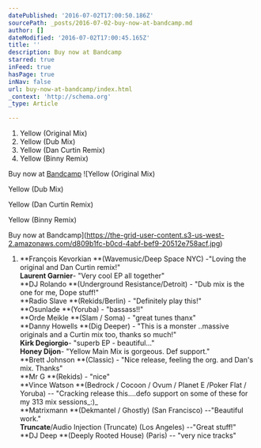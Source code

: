 ```yaml
---
datePublished: '2016-07-02T17:00:50.186Z'
sourcePath: _posts/2016-07-02-buy-now-at-bandcamp.md
author: []
dateModified: '2016-07-02T17:00:45.165Z'
title: ''
description: Buy now at Bandcamp
starred: true
inFeed: true
hasPage: true
inNav: false
url: buy-now-at-bandcamp/index.html
_context: 'http://schema.org'
_type: Article

---
```

1. Yellow (Original Mix)
2. Yellow (Dub Mix)
3. Yellow (Dan Curtin Remix)
4. Yellow (Binny Remix)

Buy now at [Bandcamp][0]
![Yellow (Original Mix)

Yellow (Dub Mix)

Yellow (Dan Curtin Remix)

Yellow (Binny Remix)

Buy now at Bandcamp](https://the-grid-user-content.s3-us-west-2.amazonaws.com/d809b1fc-b0cd-4abf-bef9-20512e758acf.jpg)

1. **François Kevorkian **(Wavemusic/Deep Space NYC) -"Loving the original and Dan Curtin remix!"  
**Laurent Garnier**- "Very cool EP all together"  
**DJ Rolando **(Underground Resistance/Detroit) - "Dub mix is the one for me, Dope stuff!"  
**Radio Slave **(Rekids/Berlin) - "Definitely play this!"  
**Osunlade **(Yoruba) - "bassass!!"  
**Orde Meikle **(Slam / Soma) - "great tunes thanx"  
**Danny Howells **(Dig Deeper) - "This is a monster ..massive originals and a Curtin mix too, thanks so much!"  
**Kirk Degiorgio**- "superb EP - beautiful..."  
**Honey Dijon**- "Yellow Main Mix is gorgeous. Def support."  
**Brett Johnson **(Classic) - "Nice release, feeling the org. and Dan's mix. Thanks"  
**Mr G **(Rekids) - "nice"  
**Vince Watson **(Bedrock / Cocoon / Ovum / Planet E /Poker Flat / Yoruba) -- "Cracking release this....defo support on some of these for my 313 mix sessions_:)_  
**Matrixmann **(Dekmantel / Ghostly) (San Francisco) --"Beautiful work."  
**Truncate**/Audio Injection (Truncate) (Los Angeles) --"Great stuff!"  
**DJ Deep **(Deeply Rooted House) (Paris) -- "very nice tracks"

[0]: https://jameskumo.bandcamp.com/album/james-kumo-yellow-ep "James Kumo - Yellow EP"